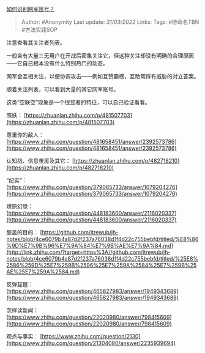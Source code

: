 [如何识别网军账号？](https://zhuanlan.zhihu.com/p/487920620)

> Author: #Anonymity
> Last update: *31/03/2022*
> Links:
> Tags: #待命名TBN #方法实践SOP

注意查看其关注者列表。

一般会有大量三无用户在开战后密集关注它，但这种关注却没有明确的合理原因——它自己根本没有什么特别热门的动态。

网军会互相关注，以便协调攻击——例如互赞霸榜，互助帮踩有威胁的对立答案。

顺着关注列表，可以看到大量的其它网军账号。

这类“空联空”现象是一个很显著的特征，可以自己验证看看。

照妖：
[https://zhuanlan.zhihu.com/p/481507703](https://zhuanlan.zhihu.com/p/481507703)

尊重你的敌人：
[https://www.zhihu.com/question/481658451/answer/2392573786](https://www.zhihu.com/question/481658451/answer/2392573786)

认知战、信息茧房及其它：
[https://zhuanlan.zhihu.com/p/482718210](https://zhuanlan.zhihu.com/p/482718210)

“纪实“：
[https://www.zhihu.com/question/379065733/answer/1079204276](https://www.zhihu.com/question/379065733/answer/1079204276)

燎原幻觉：[https://www.zhihu.com/question/448183600/answer/2116020337](https://www.zhihu.com/question/448183600/answer/2116020337)

膝盖的目的：
[https://github.com/itrewub/jh-notes/blob/4ce6079b4a87d2f237a76038d1f4d22c755bebfd/titled/%E8%86%9D%E7%9B%96%E7%9A%84%E7%9B%AE%E7%9A%84.md](http://link.zhihu.com/?target=https%3A//github.com/itrewub/jh-notes/blob/4ce6079b4a87d2f237a76038d1f4d22c755bebfd/titled/%25E8%2586%259D%25E7%259B%2596%25E7%259A%2584%25E7%259B%25AE%25E7%259A%2584.md)

反弹琵琶：
[https://www.zhihu.com/question/465827983/answer/1949343689](https://www.zhihu.com/question/465827983/answer/1949343689)

怎样读新闻：
[https://www.zhihu.com/question/22020980/answer/798415609](https://www.zhihu.com/question/22020980/answer/798415609)

观点与事实：
[https://www.zhihu.com/question/2130](https://www.zhihu.com/question/21304080/answer/2235939694)

